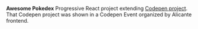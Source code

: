 **Awesome Pokedex**
Progressive React project extending [Codepen project](https://codepen.io/zombispormedio/project/editor/XjNNLp).
That Codepen project was shown in a Codepen Event organized by Alicante frontend.
